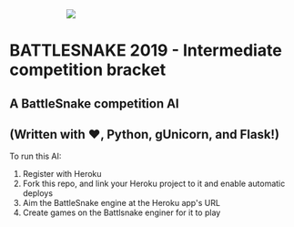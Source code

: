 <img align="centre" style="padding-left:100px;" src="https://static-cdn.jtvnw.net/twitch-event-images-v2/84776231-3405-4895-9f8c-2306d9b9422f-320x180">

# BATTLESNAKE 2019 - Intermediate competition bracket
## A BattleSnake competition AI
## (Written with ❤️, Python, gUnicorn, and Flask!)

To run this AI:
  1. Register with Heroku
  2. Fork this repo, and link your Heroku project to it and enable automatic deploys
  3. Aim the BattleSnake engine at the Heroku app's URL
  4. Create games on the Battlsnake enginer for it to play
